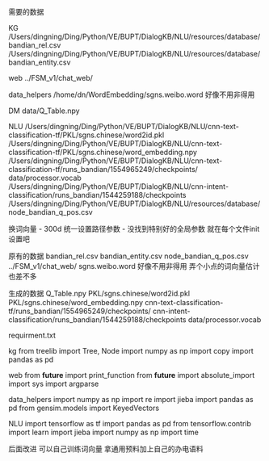 
需要的数据

KG
/Users/dingning/Ding/Python/VE/BUPT/DialogKB/NLU/resources/database/bandian_rel.csv
/Users/dingning/Ding/Python/VE/BUPT/DialogKB/NLU/resources/database/bandian_entity.csv

web
../FSM_v1/chat_web/

data_helpers
/home/dn/WordEmbedding/sgns.weibo.word 好像不用非得用

DM
data/Q_Table.npy

NLU
/Users/dingning/Ding/Python/VE/BUPT/DialogKB/NLU/cnn-text-classification-tf/PKL/sgns.chinese/word2id.pkl
/Users/dingning/Ding/Python/VE/BUPT/DialogKB/NLU/cnn-text-classification-tf/PKL/sgns.chinese/word_embedding.npy
/Users/dingning/Ding/Python/VE/BUPT/DialogKB/NLU/cnn-text-classification-tf/runs_bandian/1554965249/checkpoints/
data/processor.vocab
/Users/dingning/Ding/Python/VE/BUPT/DialogKB/NLU/cnn-intent-classification/runs_bandian/1544259188/checkpoints
/Users/dingning/Ding/Python/VE/BUPT/DialogKB/NLU/resources/database/node_bandian_q_pos.csv


换词向量 - 300d
统一设置路径参数 - 没找到特别好的全局参数 就在每个文件init设置吧


原有的数据
bandian_rel.csv
bandian_entity.csv
node_bandian_q_pos.csv
../FSM_v1/chat_web/
sgns.weibo.word 好像不用非得用 弄个小点的词向量估计也差不多


生成的数据
Q_Table.npy
PKL/sgns.chinese/word2id.pkl
PKL/sgns.chinese/word_embedding.npy
cnn-text-classification-tf/runs_bandian/1554965249/checkpoints/
cnn-intent-classification/runs_bandian/1544259188/checkpoints
data/processor.vocab


requirment.txt

kg
from treelib import Tree, Node
import numpy as np
import copy
import pandas as pd

web
from __future__ import print_function
from __future__ import absolute_import
import sys
import argparse

data_helpers
import numpy as np
import re
import jieba
import pandas as pd
from gensim.models import KeyedVectors

NLU
import tensorflow as tf
import pandas as pd
from tensorflow.contrib import learn
import jieba
import numpy as np
import time

后面改进
可以自己训练词向量 拿通用预料加上自己的办电语料